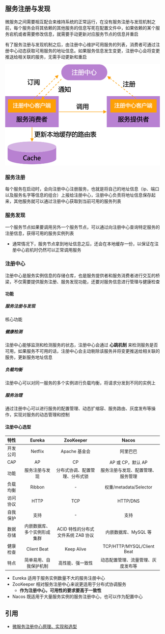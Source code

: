 ## 服务注册与发现

微服务之间需要相互配合来维持系统的正常运行，在没有服务注册与发现机制之前，每个服务会将其依赖的其他服务的信息写死在配置文件中，如果依赖的某个服务宕机或者需要修改信息，就需要手动更新对应服务节点的信息并重启

有了服务注册与发现机制之后，由注册中心维护可用服务的列表，消费者可通过注册中心动态获取可用服务的地址信息。如果服务信息发生变更，注册中心会将变更推送给相关联的服务，无需手动更新和重启

![](./md.assets/register-center.png)

### 服务注册

每个服务在启动时，会向注册中心注册服务，也就是将自己的地址信息（ip、端口以及服务名字等信息的组合）上报给注册中心，注册中心负责将地址信息保存起来，其他服务就可以通过注册中心获取到当前可用的服务列表

### 服务发现

一个服务节点如果要调用另外一个服务节点，可以通过向注册中心查询特定服务的注册信息，获得可用的服务实例列表

- 通常情况下，服务节点拿到地址信息之后，还会在本地缓存一份，以保证在注册中心宕机时仍然可以正常调用服务

### 注册中心

注册中心是服务实例信息的存储仓库，也是服务提供者和服务消费者进行交互的桥梁，不仅需要提供服务注册、服务发现功能，还要对服务信息进行管理与健康检查

#### 功能

##### 服务注册与发现

核心功能

##### 健康检测

注册中心能够监测和检测服务的状态，注册中心会通过 **心跳机制** 来检测服务是否可用，如果服务不可用的话，注册中心会主动剔除该服务并将变更推送给相关联的服务，更新服务地址信息

##### 负载均衡

注册中心可以对同一服务的多个实例进行负载均衡，将请求分发到不同的实例上

##### 服务治理

通过注册中心可以进行服务的配置管理、动态扩缩容、服务路由、灰度发布等操作，实现对服务的动态管理和控制

#### 注册中心选型

| 特性 | Eureka | ZooKeeper | Nacos |
| :- | :-: | :-: | :-: |
| 开发公司 | Netflix | Apache 基金会 | 阿里巴巴 |
| CAP | AP | CP | AP 或 CP，默认 AP |
| 功能 | 服务注册与发现 | 分布式协调、配置管理、分布式锁 | 服务注册与发现、配置管理、服务管理 |
| 负载均衡 | Ribbon | - | 权重/metadata/Selector |
| 访问协议 | HTTP | TCP | HTTP/DNS |
| 自我保护 | 支持 | - | 支持 |
| 数据存储 | 内嵌数据库、多个实例形成集群 | ACID 特性的分布式文件系统 ZAB 协议 | 内嵌数据库、MySQL 等 |
| 健康检查 | Client Beat | Keep Alive | TCP/HTTP/MYSQL/Client Beat |
| 特点 | 简单易用、自我保护机制 | 高性能、强一致性 | 动态配置管理、流量管理、灰度发布等 |

- Eureka 适用于服务实例数量不大的服务注册中心
- ZooKeeper 相对服务注册中心来说更适用于分布式协调服务
  - **作为注册中心，可用性的要求要高于一致性**
- Nacos 既适用于大量服务实例的服务注册中心，也可以作为配置中心

## 引用

- [微服务注册中心原理、实现和选型](https://www.modb.pro/db/634009)
